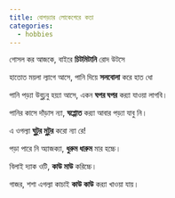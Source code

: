 ```yaml
---
title: বোগড়্যার লোকেগেরে কতা
categories:
  - hobbies
---
```


গোসল কর আজকে, বাইরে __চিটমিটানি__ রোদ উটসে

হাতোত ময়লা ল্যাগে আসে, পানি দিয়ে __সলবোলা__ করে হাত ধো

পানি পড়্যা উবুঢুবু হয়্যা আসে, একন __ঘপর ঘপর__ কর‍্যা যাওয়া লাগবি। 

পানির কাসে দাঁড়াস ন্যা, __ঘপ্পোত__ কর‍্যা আবার পড়্যা যাবু নি।

এ ওগল্যা __ঘুটুর মুটুর__ করো ন্যা রে!

পড়া পারে নি অ্যাজক্যা, __ধুরুম ধারুম__ মার হচ্চে।

বিলাই দ্যাক ওটি, __কাউ মাউ__ করিচ্চে।

গাজর, শশা এগল্যা কাচাই __কাউ কাউ__ কর‍্যা খাওয়া যায়।
